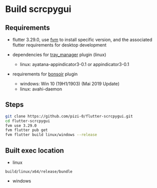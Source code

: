 # Build scrcpygui

## Requirements
- flutter 3.29.0, use [fvm](https://fvm.app/documentation/getting-started/installation) to install specific version, and the associated flutter requirements for desktop development
- dependencies for [tray_manager](https://pub.dev/packages/tray_manager#quick-start) plugin (linux)
    - linux: 
    ayatana-appindicator3-0.1 or appindicator3-0.1

- requirements for [bonsoir](https://bonsoir.skyost.eu/docs#installation) plugin
    - windows: Win 10 (19H1/1903) (Mai 2019 Update)
    - linux: avahi-daemon

## Steps

```bash
git clone https://github.com/pizi-0/flutter-scrcpygui.git
cd flutter-scrcpygui
fvm use 3.29.0
fvm flutter pub get
fvm flutter build linux/windows --release
```

## Built exec location
- linux
```
build/linux/x64/release/bundle
```
- windows
```
```